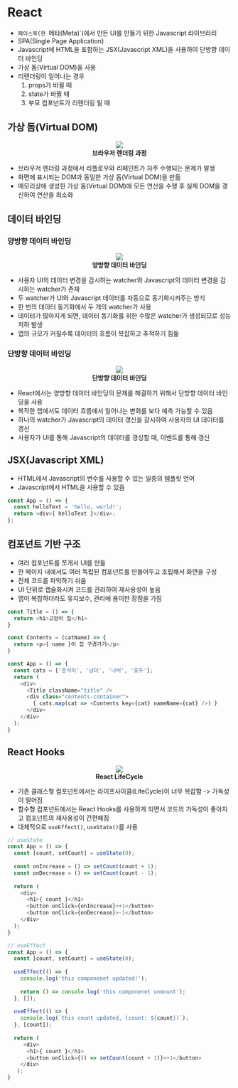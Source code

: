 # React

- `페이스북(현 `메타(Meta)`)에서 만든 UI를 만들기 위한 Javascript 라이브러리
- SPA(Single Page Application)
- Javascript에 HTML을 포함하는 JSX(Javascript XML)을 사용하여 단방향 데이터 바인딩
- 가상 돔(Virtual DOM)을 사용
- 리렌더링이 일어나는 경우
  1. props가 바뀔 때
  2. state가 바뀔 때
  3. 부모 컴포넌트가 리렌더링 될 때

## 가상 돔(Virtual DOM)

<p align="center">
  <img src="https://user-images.githubusercontent.com/55550439/156565548-a2385238-b40a-45d5-9261-62308393624e.png" />
  <br>
  <b>브라우저 렌더링 과정</b>
</p>

- 브라우저 렌더링 과정에서 리플로우와 리페인트가 자주 수행되는 문제가 발생
- 화면에 표시되는 DOM과 동일한 가상 돔(Virtual DOM)을 만듦
- 메모리상에 생성한 가상 돔(Virtual DOM)에 모든 연산을 수행 후 실제 DOM을 갱신하여 연산을 최소화

## 데이터 바인딩

### 양방향 데이터 바인딩

<p align="center">
  <img src="https://user-images.githubusercontent.com/55550439/156566599-ddd3fe9c-5bce-474c-9c86-0f69165bd5d5.png" />
  <br>
  <b>양방향 데이터 바인딩</b>
</p>

- 사용자 UI의 데이터 변경을 감시하는 watcher와 Javascript의 데이터 변경을 감시하는 watcher가 존재
- 두 watcher가 UI와 Javascript 데이터를 자동으로 동기화시켜주는 방식
- 한 번의 데이터 동기화에서 두 개의 watcher가 사용
- 데이터가 많아지게 되면, 데이터 동기화를 위한 수많은 watcher가 생성되므로 성능 저하 발생
- 앱의 규모가 커질수록 데이터의 흐름이 복잡하고 추적하기 힘듦

### 단방향 데이터 바인딩

<p align="center">
  <img src="https://user-images.githubusercontent.com/55550439/156566698-4ac2b11b-4dfd-45a8-8483-f96baa51237f.png" />
  <br>
  <b>단방향 데이터 바인딩</b>
</p>

- React에서는 양방향 데이터 바인딩의 문제를 해결하기 위해서 단방향 데이터 바인딩을 사용
- 복작한 앱에서도 데이터 흐름에서 일어나는 변화를 보다 예측 가능할 수 있음
- 하나의 watcher가 Javascript의 데이터 갱신을 감시하여 사용자의 UI 데이터를 갱신
- 사용자가 UI를 통해 Javascript의 데이터를 갱싱할 때, 이벤트를 통해 갱신

## JSX(Javascript XML)

- HTML에서 Javascript의 변수를 사용할 수 있는 일종의 템플릿 언어
- Javascript에서 HTML을 사용할 수 있음
```Javascript
const App = () => {
  const helloText = 'hello, world!';
  return <div>{ helloText }</div>;
};
```

## 컴포넌트 기반 구조

- 여러 컴포넌트를 쪼개서 UI를 만듦
- 한 페이지 내에서도 여러 독립된 컴포넌트를 만들어두고 조립해서 화면을 구성
- 전체 코드를 파악하기 쉬움
- UI 단위로 캡슐화시켜 코드를 관리하여 재사용성이 높음
- 앱이 복잡하더라도 유지보수, 관리에 용이한 장점을 가짐
```Javascript
const Title = () => {
  return <h1>고양이 집</h1>
}

const Contents = (catName) => {
  return <p>{ name }이 집 구경가기</p>
}

const App = () => {
  const cats = ['춘식이', '냥이', '나비', '호두'];
  return (
    <div>
      <Title className="title" />
      <div class="contents-container">
        { cats.map(cat => <Contents key={cat} nameName={cat} />) }
      </div>
    </div>
  );
}
```

## React Hooks

<p align="center">
  <img src="https://user-images.githubusercontent.com/55550439/156569089-0b870bad-4c86-4e18-b842-8432dbacbac1.png" />
  <br>
  <b>React LifeCycle</b>
</p>

- 기존 클래스형 컴포넌트에서는 라이프사이클(LifeCycle)이 너무 복잡함 -> 가독성이 떨어짐
- 함수형 컴포넌트에서는 React Hooks를 사용하게 되면서 코드의 가독성이 좋아지고 컴포넌트의 재사용성이 간편해짐
- 대체적으로 `useEffect()`, `useState()`를 사용
```Javascript
// useState
const App = () => {
  const [count, setCount] = useState(0);
  
  const onIncrease = () => setCount(count + 1);
  const onDecrease = () => setCount(count - 1);
 
  return (
    <div>
      <h1>{ count }</h1>
      <button onClick={onIncrease}>+1</button>
      <button onClick={onDecrease}>-1</button>
    </div>
  );
}

// useEffect
const App = () => {
  const [count, setCount] = useState(0);
  
  useEffect(() => {
    console.log('this componenet updated!');
    
    return () => console.log('this componenet unmount');
  }, []);
  
  useEffect(() => {
    console.log(`this count updated, (count: ${count})`);
  }, [count]);
  
  return (
     <div>
      <h1>{ count }</h1>
      <button onClick={() => setCount(count + 1)}>+1</button>
    </div>
   );
}
```
